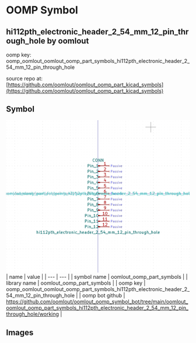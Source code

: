 # OOMP Symbol  
## hi112pth_electronic_header_2_54_mm_12_pin_through_hole  by oomlout  
  
oomp key: oomp_oomlout_oomlout_oomp_part_symbols_hi112pth_electronic_header_2_54_mm_12_pin_through_hole  
  
source repo at: [https://github.com/oomlout/oomlout_oomp_part_kicad_symbols](https://github.com/oomlout/oomlout_oomp_part_kicad_symbols)  
## Symbol  
  
[![working.png](working_600.png)](working.png)  
| name | value | 
| --- | --- | 
| symbol name | oomlout_oomp_part_symbols | 
| library name | oomlout_oomp_part_symbols | 
| oomp key | oomp_oomlout_oomlout_oomp_part_symbols_hi112pth_electronic_header_2_54_mm_12_pin_through_hole | 
| oomp bot github | https://github.com/oomlout/oomlout_oomp_symbol_bot/tree/main/oomlout_oomlout_oomp_part_symbols_hi112pth_electronic_header_2_54_mm_12_pin_through_hole/working | 
## Images  
